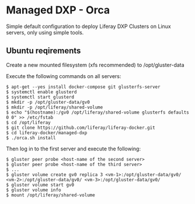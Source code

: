 # Managed DXP - Orca

Simple default configuration to deploy Liferay DXP Clusters on Linux servers, only using simple tools.

## Ubuntu reqirements

Create a new mounted filesystem (xfs recommended) to /opt/gluster-data

Execute the following commands on all servers:

    $ apt-get --yes install docker-compose git glusterfs-server
    $ systemctl enable glusterd
    $ systemctl start glusterd 
    $ mkdir -p /opt/gluster-data/gv0
    $ mkdir -p /opt/liferay/shared-volume
    $ echo "$(hostname):/gv0 /opt/liferay/shared-volume glusterfs defaults 0 0" >> /etc/fstab
    $ cd /opt/liferay
    $ git clone https://github.com/liferay/liferay-docker.git
    $ cd liferay-docker/managed-dxp
    $ ./orca.sh install

Then log in to the first server and execute the following:

    $ gluster peer probe <host-name of the second server>
    $ gluster peer probe <host-name of the third server>
    $ ...
    $ gluster volume create gv0 replica 3 <vm-1>:/opt/gluster-data/gv0/ <vm-2>:/opt/gluster-data/gv0/ <vm-3>:/opt/gluster-data/gv0/
    $ gluster volume start gv0
    $ gluster volume info
    $ mount /opt/liferay/shared-volume
